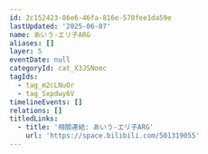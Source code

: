 ```yaml
---
id: 2c152423-86e6-46fa-816e-570fee1da59e
lastUpdated: '2025-06-07'
name: あいう-エリ子ARG
aliases: []
layer: 5
eventDate: null
categoryId: cat_X3JSNomc
tagIds:
  - tag_m2cLNuOr
  - tag_Sxpdwy6V
timelineEvents: []
relations: []
titledLinks:
  - title: '相關連結: あいう-エリ子ARG'
    url: 'https://space.bilibili.com/501319055'
---
```



